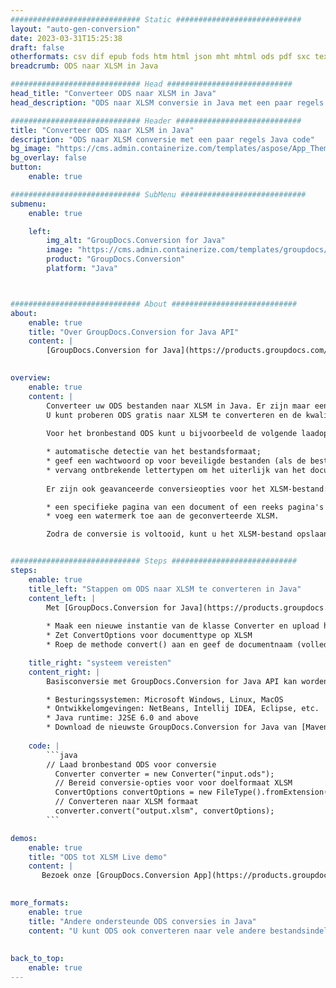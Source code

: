 ```yaml
---
############################# Static ############################
layout: "auto-gen-conversion"
date: 2023-03-31T15:25:38
draft: false
otherformats: csv dif epub fods htm html json mht mhtml ods pdf sxc tex tsv xlam xls xlsb xlsm xlsx xlt xltm xltx xml xps
breadcrumb: ODS naar XLSM in Java

############################# Head ############################
head_title: "Converteer ODS naar XLSM in Java"
head_description: "ODS naar XLSM conversie in Java met een paar regels code. Converteer meer dan 160 bestandsindelingen met de GroupDocs-documentconversie-API voor Java"

############################# Header ############################
title: "Converteer ODS naar XLSM in Java"
description: "ODS naar XLSM conversie met een paar regels Java code"
bg_image: "https://cms.admin.containerize.com/templates/aspose/App_Themes/V3/images/bg/header1.png"
bg_overlay: false
button:
    enable: true

############################# SubMenu ############################
submenu:
    enable: true

    left:
        img_alt: "GroupDocs.Conversion for Java"
        image: "https://cms.admin.containerize.com/templates/groupdocs/images/product-logos/90x90-noborder/groupdocs-conversion-java.png"
        product: "GroupDocs.Conversion"
        platform: "Java"



############################# About ############################
about:
    enable: true
    title: "Over GroupDocs.Conversion for Java API"
    content: |
        [GroupDocs.Conversion for Java](https://products.groupdocs.com/conversion/java/) is een geavanceerde conversie-API voor bestandsindelingen voor het converteren tussen populaire afbeeldings- en documentindelingen zoals Microsoft Office, OpenDocument, PDF, HTML, e-mail, CAD. en nog veel meer met slechts een paar regels code. De native API detecteert automatisch de formaten van de originele documenten en biedt veel opties voor het aanpassen van de geconverteerde documenten. Naast de functie om informatie uit een document te extraheren, ondersteunt het standaard ook het cachen van de conversieresultaten naar de lokale schijf. Elk type cacheopslag kan echter worden ondersteund door de juiste interfaces te implementeren - Amazon S3, Dropbox, Google Drive, Windows Azure, Reddis of andere.
    

overview:
    enable: true
    content: |
        Converteer uw ODS bestanden naar XLSM in Java. Er zijn maar een paar regels Java code nodig op elk platform naar keuze, zoals Windows, Linux, macOS.
        U kunt proberen ODS gratis naar XLSM te converteren en de kwaliteit van de conversieresultaten te evalueren. Naast eenvoudige scripts voor bestandsconversie, kunt u meer geavanceerde opties proberen voor het laden van het ODS-bronbestand en het opslaan van de XLSM-uitvoer. 
        
        Voor het bronbestand ODS kunt u bijvoorbeeld de volgende laadopties gebruiken:

        * automatische detectie van het bestandsformaat;
        * geef een wachtwoord op voor beveiligde bestanden (als de bestandsindeling dit ondersteunt);
        * vervang ontbrekende lettertypen om het uiterlijk van het document te behouden.
        
        Er zijn ook geavanceerde conversieopties voor het XLSM-bestand:

        * een specifieke pagina van een document of een reeks pagina's converteren;
        * voeg een watermerk toe aan de geconverteerde XLSM.

        Zodra de conversie is voltooid, kunt u het XLSM-bestand opslaan in uw lokale bestandspad of in opslag van derden, zoals FTP, Amazon S3, Google Drive, Dropbox enz. Let op - om ODS te converteren tot XLSM, hoeft u geen extra software te installeren, zoals MS Office, Open Office, Adobe Acrobat Reader etc.


############################# Steps ############################
steps:
    enable: true
    title_left: "Stappen om ODS naar XLSM te converteren in Java"
    content_left: |
        Met [GroupDocs.Conversion for Java](https://products.groupdocs.com/conversion/java/) kunnen ontwikkelaars het ODS-bestand eenvoudig converteren naar XLSM met een paar regels code.
        
        * Maak een nieuwe instantie van de klasse Converter en upload het bestand ODS met het volledige pad
        * Zet ConvertOptions voor documenttype op XLSM
        * Roep de methode convert() aan en geef de documentnaam (volledig pad) en formaat (XLSM) door als parameter

    title_right: "systeem vereisten"
    content_right: |
        Basisconversie met GroupDocs.Conversion for Java API kan worden gedaan met slechts een paar regels code. Onze API's worden ondersteund op alle belangrijke platforms en besturingssystemen. Voordat u de onderstaande code uitvoert, moet u ervoor zorgen dat de volgende vereisten op uw systeem zijn geïnstalleerd.

        * Besturingssystemen: Microsoft Windows, Linux, MacOS
        * Ontwikkelomgevingen: NetBeans, Intellij IDEA, Eclipse, etc.
        * Java runtime: J2SE 6.0 and above
        * Download de nieuwste GroupDocs.Conversion for Java van [Maven](https://repository.groupdocs.com/webapp/#/artifacts/browse/tree/General/repo/com/groupdocs/groupdocs-conversion)
         
    code: |
        ```java    
        // Laad bronbestand ODS voor conversie
          Converter converter = new Converter("input.ods");
          // Bereid conversie-opties voor voor doelformaat XLSM
          ConvertOptions convertOptions = new FileType().fromExtension("xlsm").getConvertOptions();
          // Converteren naar XLSM formaat
          converter.convert("output.xlsm", convertOptions);
        ```

demos:
    enable: true
    title: "ODS tot XLSM Live demo"
    content: |
       Bezoek onze [GroupDocs.Conversion App](https://products.groupdocs.app/conversion/family) website en probeer ODS naar XLSM conversie nu. De gratis demo heeft de volgende voordelen:
          

more_formats:
    enable: true
    title: "Andere ondersteunde ODS conversies in Java"
    content: "U kunt ODS ook converteren naar vele andere bestandsindelingen. Zie de lijst hieronder."
       
       
back_to_top:
    enable: true
---
```

